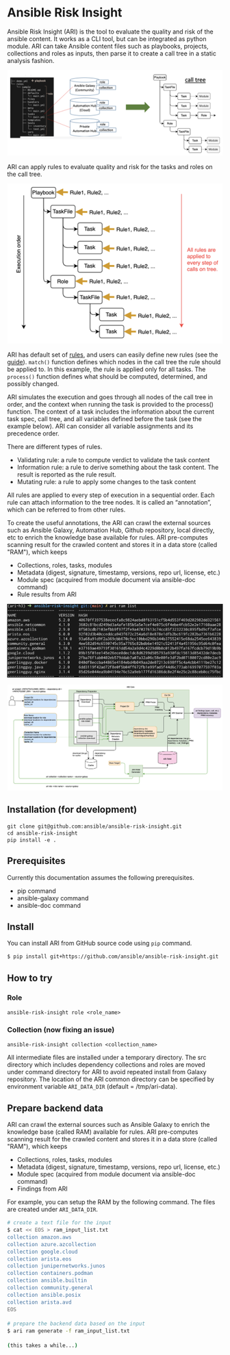# Ansible Risk Insight

Ansible Risk Insight (ARI) is the tool to evaluate the quality and risk of the ansible content. It works as a CLI tool, but can be integrated as python module. ARI can take Ansible content files such as playbooks, projects, collections and roles as inputs, then parse it to create a call tree in a static analysis fashion. 

![ari overview](doc/images/ari-overview.png)

ARI can apply rules to evaluate quality and risk for the tasks and roles on the call tree. 

![ari apply rules](doc/images/ari-apply-rules.png)

ARI has default set of [rules](https://ansible.github.io/ansible-risk-insight/), and users can easily define new rules (see the [guide](https://github.com/ansible/ansible-risk-insight/blob/main/docs/customize_rules.md)). `match()` function defines which nodes in the call tree the rule should be applied to. In this example, the rule is applied only for all tasks. The `process()` function defines what should be computed, determined, and possibly changed.

ARI simulates the execution and goes through all nodes of the call tree in order, and the context when running the task is provided to the process() function. The context of a task includes the information about the current task spec, call tree, and all variables defined before the task (see the example below). ARI can consider all variable assignments and its precedence order.

There are different types of rules. 
- Validating rule: a rule to compute verdict to validate the task content
- Information rule: a rule to derive something about the task content. The result is reported as the rule result. 
- Mutating rule: a rule to apply some changes to the task content

All rules are applied to every step of execution in a sequential order. Each rule can attach information to the tree nodes. It is called an “annotation”, which can be referred to from other rules. 

To create the useful annotations, the ARI can crawl the external sources such as Ansible Galaxy, Automation Hub, Github repository, local directly, etc to enrich the knowledge base available for rules. ARI pre-computes scanning result for the crawled content and stores it in a data store (called "RAM"), which keeps
- Collections, roles, tasks, modules 
- Metadata (digest, signature, timestamp, versions, repo url, license, etc.)
- Module spec (acquired from module document via ansible-doc command)
- Rule results from ARI

![ari ram list](doc/images/ari-ram-list.png)

![ari arch](doc/images/ari-arch.png)


## Installation (for development)


```
git clone git@github.com:ansible/ansible-risk-insight.git
cd ansible-risk-insight
pip install -e .
```

## Prerequisites
Currently this documentation assumes the following prerequisites.

- pip command
- ansible-galaxy command
- ansible-doc command

## Install

You can install ARI from GitHub source code using `pip` command.

```bash
$ pip install git+https://github.com/ansible/ansible-risk-insight.git
```

## How to try

### Role
```
ansible-risk-insight role <role_name>
```

### Collection (now fixing an issue)
```
ansible-risk-insight collection <collection_name>
```

All intermediate files are installed under a temporary directory.
The src directory which includes dependency collections and roles are moved under command directory for ARI to avoid repeated install from Galaxy repository.
The location of the ARI common directory can be specified by environment variable `ARI_DATA_DIR` (default = /tmp/ari-data).

## Prepare backend data

ARI can crawl the external sources such as Ansible Galaxy to enrich the knowledge base (called RAM) available for rules. ARI pre-computes scanning result for the crawled content and stores it in a data store (called "RAM"), which keeps
- Collections, roles, tasks, modules 
- Metadata (digest, signature, timestamp, versions, repo url, license, etc.)
- Module spec (acquired from module document via ansible-doc command)
- Findings from ARI

For example, you can setup the RAM by the following command. The files are created under `ARI_DATA_DIR`.

```bash
# create a text file for the input
$ cat << EOS > ram_input_list.txt
collection amazon.aws
collection azure.azcollection
collection google.cloud
collection arista.eos
collection junipernetworks.junos
collection containers.podman
collection ansible.builtin
collection community.general
collection ansible.posix
collection arista.avd
EOS

# prepare the backend data based on the input
$ ari ram generate -f ram_input_list.txt

(this takes a while...)

```


